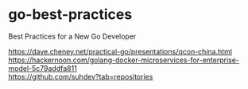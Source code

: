 # go-best-practices
Best Practices for a New Go Developer

https://dave.cheney.net/practical-go/presentations/qcon-china.html<br>
https://hackernoon.com/golang-docker-microservices-for-enterprise-model-5c79addfa811<br>
https://github.com/suhdev?tab=repositories
